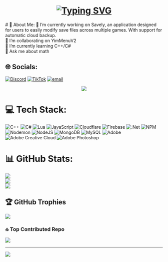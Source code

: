 <h1 align="center"> <a href="https://git.io/typing-svg"><img src="https://ghrmt.vercel.app?font=Bungee&size=40&pause=1000&color=2600F7&center=true&vCenter=true&random=false&width=435&lines=Wyatt+Gowing" alt="Typing SVG" /></a> </h1>
# 💫 About Me:
🔭 I’m currently working on Savely, an application designed for users to easily modify save files across multiple games. With support for automatic cloud backup.<br>👯 I’m collaborating on YimMenuV2<br>🌱 I’m currently learning C++/C#<br>💬 Ask me about math


## 🌐 Socials:
[![Discord](https://img.shields.io/badge/Discord-%237289DA.svg?logo=discord&logoColor=white)](https://discord.gg/https://discord.gg/WsgaJYnW) [![TikTok](https://img.shields.io/badge/TikTok-%23000000.svg?logo=TikTok&logoColor=white)](https://tiktok.com/@wyattfr) [![email](https://img.shields.io/badge/Email-D14836?logo=gmail&logoColor=white)](mailto:itswyattfr@gmail.com) 
<div align="center">
 <a href="https://discord.com/users/1219793052181467196"><img src="https://rpcrm.vercel.app/api/1219793052181467196" /></a>
 </div>

# 💻 Tech Stack:
![C++](https://img.shields.io/badge/c++-%2300599C.svg?style=for-the-badge&logo=c%2B%2B&logoColor=white) ![C#](https://img.shields.io/badge/c%23-%23239120.svg?style=for-the-badge&logo=csharp&logoColor=white) ![Lua](https://img.shields.io/badge/lua-%232C2D72.svg?style=for-the-badge&logo=lua&logoColor=white) ![JavaScript](https://img.shields.io/badge/javascript-%23323330.svg?style=for-the-badge&logo=javascript&logoColor=%23F7DF1E) ![Cloudflare](https://img.shields.io/badge/Cloudflare-F38020?style=for-the-badge&logo=Cloudflare&logoColor=white) ![Firebase](https://img.shields.io/badge/firebase-%23039BE5.svg?style=for-the-badge&logo=firebase) ![.Net](https://img.shields.io/badge/.NET-5C2D91?style=for-the-badge&logo=.net&logoColor=white) ![NPM](https://img.shields.io/badge/NPM-%23CB3837.svg?style=for-the-badge&logo=npm&logoColor=white) ![Nodemon](https://img.shields.io/badge/NODEMON-%23323330.svg?style=for-the-badge&logo=nodemon&logoColor=%BBDEAD) ![NodeJS](https://img.shields.io/badge/node.js-6DA55F?style=for-the-badge&logo=node.js&logoColor=white) ![MongoDB](https://img.shields.io/badge/MongoDB-%234ea94b.svg?style=for-the-badge&logo=mongodb&logoColor=white) ![MySQL](https://img.shields.io/badge/mysql-4479A1.svg?style=for-the-badge&logo=mysql&logoColor=white) ![Adobe](https://img.shields.io/badge/adobe-%23FF0000.svg?style=for-the-badge&logo=adobe&logoColor=white) ![Adobe Creative Cloud](https://img.shields.io/badge/Adobe%20Creative%20Cloud-DA1F26.svg?style=for-the-badge&logo=Adobe%20Creative%20Cloud&logoColor=white) ![Adobe Photoshop](https://img.shields.io/badge/adobe%20photoshop-%2331A8FF.svg?style=for-the-badge&logo=adobe%20photoshop&logoColor=white)
# 📊 GitHub Stats:
![](https://github-readme-stats.vercel.app/api?username=itswyattfr&theme=dark&hide_border=false&include_all_commits=true&count_private=true)<br/>
![](https://nirzak-streak-stats.vercel.app/?user=itswyattfr&theme=dark&hide_border=false)<br/>
![](https://github-readme-stats.vercel.app/api/top-langs/?username=itswyattfr&theme=dark&hide_border=false&include_all_commits=true&count_private=true&layout=compact)

## 🏆 GitHub Trophies
![](https://github-profile-trophy.vercel.app/?username=itswyattfr&theme=default&no-frame=false&no-bg=true&margin-w=4)

### 🔝 Top Contributed Repo
![](https://github-contributor-stats.vercel.app/api?username=itswyattfr&limit=5&theme=dark&combine_all_yearly_contributions=true)

---
[![](https://visitcount.itsvg.in/api?id=itswyattfr&icon=0&color=0)](https://visitcount.itsvg.in)
